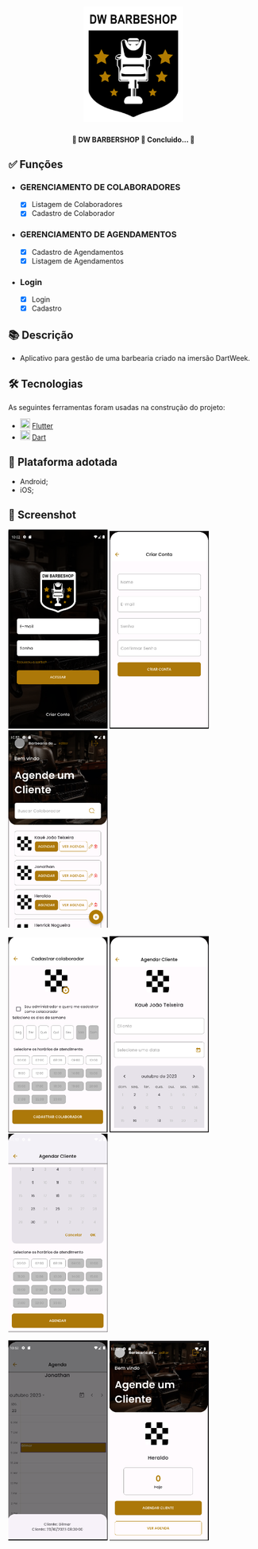 <h1 align="center">
   <img src="assets/images/2x/imgLogo.png" width="200">
</h1>

<h4 align="center"> 
	🚧 DW BARBERSHOP 🚀 Concluido...  🚧
</h4>

## ✅ Funções

- <h3>GERENCIAMENTO DE COLABORADORES</h3>

  - [x] Listagem de Colaboradores
  - [x] Cadastro de Colaborador

- <h3>GERENCIAMENTO DE AGENDAMENTOS</h3>

  - [x] Cadastro de Agendamentos
  - [x] Listagem de Agendamentos

- <h3>Login</h3>

  - [x] Login
  - [x] Cadastro

## 📚 Descrição

- Aplicativo para gestão de uma barbearia criado na imersão DartWeek.

## 🛠 Tecnologias

As seguintes ferramentas foram usadas na construção do projeto:

- <img src="https://cdn.jsdelivr.net/gh/devicons/devicon/icons/flutter/flutter-original.svg" height="20" width="20"/> [Flutter](https://flutter.dev/?gclid=Cj0KCQjwkbuKBhDRARIsAALysV4sMSKWcOxrlBmdtlCcf3MAfNdH1ehbbWi6ZjjjdypPLsSvdTFiqOYaAon3EALw_wcB&gclsrc=aw.ds)
- <img src="https://cdn.jsdelivr.net/gh/devicons/devicon/icons/dart/dart-original.svg" height="20" width="20"/> [Dart](https://dart.dev/)

## 📱 Plataforma adotada

- Android;
- iOS;

## 📸 Screenshot

<p float="left">
	<img src="printscreen/login.png" width="200">
	<img src="printscreen/cadastro.png" width="200">
	<img src="printscreen/home.png" width="200">
</p>

<p float="left">
	<img src="printscreen/cadastro-colaborador.png" width="200">
	<img src="printscreen/agendar-cliente1.png" width="200">
	<img src="printscreen/agendar-cliente2.png" width="200">
</p>

<p float="left">
	<img src="printscreen/agenda.png" width="200">
	<img src="printscreen/home_employee.png" width="200">
</p>
